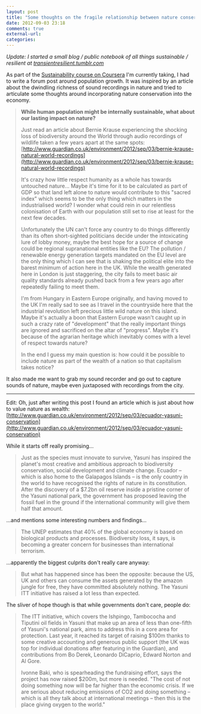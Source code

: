 ```yaml
---
layout: post
title: "Some thoughts on the fragile relationship between nature conservation and economic growth"
date: 2012-09-03 23:18
comments: true
external-url: 
categories: 
---
```

*Update: I started a small blog / public notebook of all things sustainable / resilient at [transientresilient.tumblr.com](http://transientresilient.tumblr.com/)*

As part of the [Sustainability course on Coursera](https://www.coursera.org/course/sustain) I'm currently taking, I had to write a forum post around population growth. It was inspired by an article about the dwindling richness of sound recordings in nature and tried to articulate some thoughts around incorporating nature conservation into the economy.

> **While human population might be internally sustainable, what about our lasting impact on nature?**
>
> Just read an article about Bernie Krause experiencing the shocking loss of biodiversity around the World through audio recordings of wildlife taken a few years apart at the same spots: [http://www.guardian.co.uk/environment/2012/sep/03/bernie-krause-natural-world-recordings](http://www.guardian.co.uk/environment/2012/sep/03/bernie-krause-natural-world-recordings)
> 
> It's crazy how little respect humanity as a whole has towards untouched nature... Maybe it's time for it to be calculated as part of GDP so that land left alone to nature would contribute to this "sacred index" which seems to be the only thing which matters in the industrialised world? I wonder what could rein in our relentless colonisation of Earth with our population still set to rise at least for the next few decades.
> 
> Unfortunately the UN can't force any country to do things differently than its often short-sighted politicians decide under the intoxicating lure of lobby money, maybe the best hope for a source of change could be regional supranational entities like the EU? The pollution / renewable energy generation targets mandated on the EU level are the only thing which I can see that is shaking the political elite into the barest minimum of action here in the UK. While the wealth generated here in London is just staggering, the city fails to meet basic air quality standards already pushed back from a few years ago after repeatedly failing to meet them.
> 
> I'm from Hungary in Eastern Europe originally, and having moved to the UK I'm really sad to see as I travel in the countryside here that the industrial revolution left precious little wild nature on this island. Maybe it's actually a boon that Eastern Europe wasn't caught up in such a crazy rate of "development" that the really important things are ignored and sacrificed on the altar of "progress". Maybe it's because of the agrarian heritage which inevitably comes with a level of respect towards nature?
> 
> In the end I guess my main question is: how could it be possible to include nature as part of the wealth of a nation so that capitalism takes notice?

It also made me want to grab my sound recorder and go out to capture sounds of nature, maybe even juxtaposed with recordings from the city.

________________________

Edit: Oh, just after writing this post I found an article which is just about how to value nature as wealth: [http://www.guardian.co.uk/environment/2012/sep/03/ecuador-yasuni-conservation](http://www.guardian.co.uk/environment/2012/sep/03/ecuador-yasuni-conservation)

While it starts off really promising...

> Just as the species must innovate to survive, Yasuni has inspired the planet's most creative and ambitious approach to biodiversity conservation, social development and climate change. Ecuador – which is also home to the Galapagos Islands – is the only country in the world to have recognised the rights of nature in its constitution. After the discovery of a $7.2bn oil reserve inside a pristine corner of the Yasuni national park, the government has proposed leaving the fossil fuel in the ground if the international community will give them half that amount.

...and mentions some interesting numbers and findings...

> The UNEP estimates that 40% of the global economy is based on biological products and processes. Biodiversity loss, it says, is becoming a greater concern for businesses than international terrorism.

...apparently the biggest culprits don't really care anyway:

> But what has happened since has been the opposite: because the US, UK and others can consume the assets generated by the amazon jungle for free, they have committed absolutely nothing. The Yasuni ITT initiative has raised a lot less than expected.

The sliver of hope though is that while governments don't care, people do:

> The ITT initiative, which covers the Ishpingo, Tambococha and Tiputini oil fields in Yasuni that make up an area of less than one-fifth of Yasuni's national park, aims to address this in a core area for protection. Last year, it reached its target of raising $100m thanks to some creative accounting and generous public support (the UK was top for individual donations after featuring in the Guardian), and contributions from Bo Derek, Leonardo DiCaprio, Edward Norton and Al Gore.
> 
> Ivonne Baki, who is spearheading the fundraising effort, says the project has now raised $200m, but more is needed. "The cost of not doing something now will be far higher than the economic crisis. If we are serious about reducing emissions of CO2 and doing something – which is all they talk about at international meetings – then this is the place giving oxygen to the world."